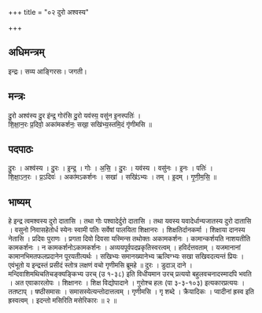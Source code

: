 +++
title = "०२ दुरो अश्वस्य"

+++
## अधिमन्त्रम्
इन्द्रः। सव्य आङ्गिरसः। जगती।

## मन्त्रः
दु॒रो अश्व॑स्य दु॒र इ॑न्द्र॒ गोर॑सि दु॒रो यव॑स्य॒ वसु॑न इ॒नस्पतिः॑ ।  
शि॒क्षा॒न॒रः प्र॒दिवो॒ अका॑मकर्शनः॒ सखा॒ सखि॑भ्य॒स्तमि॒दं गृ॑णीमसि ॥

## पदपाठः
दु॒रः । अश्व॑स्य । दु॒रः । इ॒न्द्र॒ । गोः । अ॒सि॒ । दु॒रः । यव॑स्य । वसु॑नः । इ॒नः । पतिः॑ ।  
शि॒क्षा॒ऽन॒रः । प्र॒ऽदिवः॑ । अका॑मऽकर्शनः । सखा॑ । सखि॑ऽभ्यः । तम् । इ॒दम् । गृ॒णी॒म॒सि॒ ॥

## भाष्यम्
हे इन्द्र त्वमश्वस्य दुरो दातासि । तथा गोः पश्वादेर्दुरो दातासि । तथा यवस्य यवादेर्धान्यजातस्य दुरो दातासि । वसुनो निवासहेतोर्ध स्येनः स्वामी पतिः सर्वेषां पालयिता शिक्षानरः । शिक्षतिर्दानकर्मा । शिक्षाया दानस्य नेतासि । प्रदिवः पुराणः । प्रगता दिवो दिवसा यस्मिन्स तथोक्तः अकामकर्शनः । कामान्कर्शयति नाशयतीति कामकर्शनः । न कामकर्शनोऽकामकर्शनः । अव्ययपूर्वपदप्रकृतिस्वरत्वम् । हविर्दत्तवताम् । यजमानानां कामानभिमतफलप्रदानेन पूरयतीत्यर्थः । सखिभ्यः समानख्यानेभ्य ऋत्विग्भ्यः सखा सखिवदत्यन्तं प्रियः । एवंभूतो य इन्द्रस्तं प्रसीदं स्तोत्र लक्षणं वचो गृणीमसि ब्रूमहे ॥ दुरः । डुदाञ् दाने । मन्दिवाशिमथिचतिचङ्क्यङ्किभ्य उरच् (उ १-३८) इति विधीयमान उरच् प्रत्ययो बहुलवचनादस्मादपि भवति । अत एवाकारलोपः । शिक्षानरः । शिक्ष विद्योपादाने । गुरोश्च हलः (पा ३-३-१०३) इत्यकारप्रत्ययः । ततष्टाप् । षष्ठीसमासः । समासस्येत्यन्तोदात्तत्वम् । गृणीमसि । गृ शब्दे । क्रैयादिकः । प्वादीनां ह्रस्व इति ह्रस्वत्वम् । इदन्तो मसिरिति मसेरिकारः ॥ २ ॥